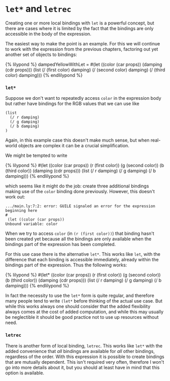 # `let*` and `letrec`

Creating one or more local bindings with `let` is a powerful concept, but there
are cases where it is limited by the fact that the bindings are only accessible
in the body of the expression.

The easiest way to make the point is an example. For this we will continue to
work with the expression from the previous chapters, factoring out yet another
set of objects to bindings:

{% lilypond %}
dampedYellowWithLet =
#(let ((color (car props))
       (damping (cdr props)))
   (list
    (/ (first color) damping)
    (/ (second color) damping)
    (/ (third color) damping)))
{% endlilypond %}


### `let*`

Suppose we don't want to repeatedly access `color` in the expression body but
rather have bindings for the RGB values that we can use like

```
(list
  (/ r damping)
  (/ g damping)
  (/ b damping)
)
```

Again, in this example case this doesn't make much sense, but when real-world
objects are complex it can be a crucial simplification.

We might be tempted to write

{% lilypond %}
#(let ((color (car props))
       (r (first color))
       (g (second color))
       (b (third color))
       (damping (cdr props)))
   (list
    (/ r damping)
    (/ g damping)
    (/ b damping)))
{% endlilypond %}

which seems like it might do the job: create three additional bindings making
use of the `color` binding done previously. However, this doesn't work out:

```
.../main.ly:7:2: error: GUILE signaled an error for the expression beginning here
#
 (let ((color (car props))
Unbound variable: color
```

When we try to access `color` (in `(r (first color))`) that binding hasn't been
created yet because all the bindings are only available when the bindings part
of the expression has been completed.

For this use case there is the alternative `let*`. This works like `let`, with
the difference that each binding is accessible immediately, already within the
bindings part of the expression. Thus the following works:

{% lilypond %}
#(let* ((color (car props))
        (r (first color))
        (g (second color))
        (b (third color))
        (damping (cdr props)))
    (list
     (/ r damping)
     (/ g damping)
     (/ b damping)))
{% endlilypond %}

In fact the necessity to use the `let*` form is quite regular, and therefore
many people tend to write `(let*` before thinking of the actual use case.  But
while this works always one should consider that the added flexibility always
comes at the cost of added computation, and while this may usually be
neglectible it should be good practice not to use up resources without need.

### `letrec`

There is another form of local binding, `letrec`.  This works like `let*` with
the added convenience that *all* bindings are available for *all* other
bindings, regardless of the order.  With this expression it is possible to
create bindings that are mutually dependent.  This isn't required very often,
therefore I won't go into more details about it, but you should at least have in
mind that this option is available.
